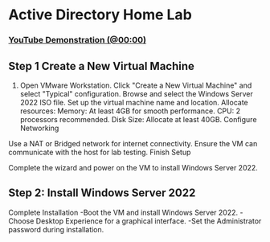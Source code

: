 <h1>Active Directory Home Lab</h1>


 ### [YouTube Demonstration (@00:00)](https://youtu.be/wYRdlW8A7tQ)
<h2>Step 1 Create a New Virtual Machine </h2>

1. Open VMware Workstation.
Click "Create a New Virtual Machine" and select "Typical" configuration.
Browse and select the Windows Server 2022 ISO file.
Set up the virtual machine name and location.
Allocate resources:
Memory: At least 4GB for smooth performance.
CPU: 2 processors recommended.
Disk Size: Allocate at least 40GB.
Configure Networking

Use a NAT or Bridged network for internet connectivity.
Ensure the VM can communicate with the host for lab testing.
Finish Setup

Complete the wizard and power on the VM to install Windows Server 2022.

<h2>Step 2: Install Windows Server 2022</h2>

Complete Installation
-Boot the VM and install Windows Server 2022.
-Choose Desktop Experience for a graphical interface.
-Set the Administrator password during installation.

